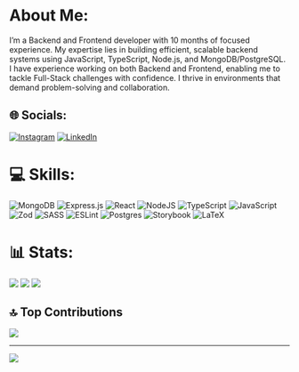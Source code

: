 # About Me:
I’m a Backend and Frontend developer with 10 months of focused experience. My expertise lies in building efficient, scalable backend systems using JavaScript, TypeScript, Node.js, and MongoDB/PostgreSQL. I have experience working on both Backend and Frontend, enabling me to tackle Full-Stack challenges with confidence. I thrive in environments that demand problem-solving and collaboration.

## 🌐 Socials:
[![Instagram](https://img.shields.io/badge/Instagram-%23E4405F.svg?logo=Instagram&logoColor=white)](https://instagram.com/yolge2.0) [![LinkedIn](https://img.shields.io/badge/LinkedIn-%230077B5.svg?logo=linkedin&logoColor=white)](https://linkedin.com/in/YolgeSanchez) 

# 💻 Skills:
![MongoDB](https://img.shields.io/badge/MongoDB-%234ea94b.svg?style=flat&logo=mongodb&logoColor=white) 
![Express.js](https://img.shields.io/badge/express.js-%23404d59.svg?style=flat&logo=express&logoColor=%2361DAFB) 
![React](https://img.shields.io/badge/react-%2320232a.svg?style=flat&logo=react&logoColor=%2361DAFB) 
![NodeJS](https://img.shields.io/badge/node.js-6DA55F?style=flat&logo=node.js&logoColor=white) 
![TypeScript](https://img.shields.io/badge/typescript-%23007ACC.svg?style=flat&logo=typescript&logoColor=white) 
![JavaScript](https://img.shields.io/badge/javascript-%23323330.svg?style=flat&logo=javascript&logoColor=%23F7DF1E) 
![Zod](https://img.shields.io/badge/zod-%233068b7.svg?style=flat&logo=zod&logoColor=white)
![SASS](https://img.shields.io/badge/SASS-hotpink.svg?style=flat&logo=SASS&logoColor=white) 
![ESLint](https://img.shields.io/badge/ESLint-4B3263?style=flat&logo=eslint&logoColor=white)
![Postgres](https://img.shields.io/badge/postgres-%23316192.svg?style=flat&logo=postgresql&logoColor=white)
![Storybook](https://img.shields.io/badge/-Storybook-FF4785?style=flat&logo=storybook&logoColor=white) 
![LaTeX](https://img.shields.io/badge/latex-%23008080.svg?style=flat&logo=latex&logoColor=white) 

# 📊 Stats:
![](https://github-readme-stats.vercel.app/api?username=YolgeSanchez&theme=react&hide_border=true&include_all_commits=false&count_private=true)
![](https://github-readme-streak-stats.herokuapp.com/?user=YolgeSanchez&theme=react&hide_border=true)
![](https://github-readme-stats.vercel.app/api/top-langs/?username=YolgeSanchez&theme=react&hide_border=true&include_all_commits=false&count_private=false&layout=compact)

## 🔝 Top Contributions
![](https://github-contributor-stats.vercel.app/api?username=YolgeSanchez&limit=4&theme=react&combine_all_yearly_contributions=true)

---

[![](https://visitcount.itsvg.in/api?id=YolgeSanchez&icon=8&color=0)](https://visitcount.itsvg.in)

<!-- Proudly created with GPRM ( https://gprm.itsvg.in ) -->

